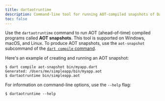 ```yaml
---
title: dartaotruntime
description: Command-line tool for running AOT-compiled snapshots of Dart code.
toc: false
---
```


Use the `dartaotruntime` command to run AOT (ahead-of-time) compiled programs
called **AOT snapshots**.
This tool is supported on Windows, macOS, and Linux.
To produce AOT snapshots, use the `aot-snapshot` subcommand of the
[`dart compile` command][dart compile].

[dart compile]: /tools/dart-compile

Here's an example of creating and running an AOT snapshot:

```console
$ dart compile aot-snapshot bin/myapp.dart
Generated: /Users/me/simpleapp/bin/myapp.aot
$ dartaotruntime bin/simpleapp.aot
```

For information on command-line options, use the `--help` flag:

```console
$ dartaotruntime --help
```

